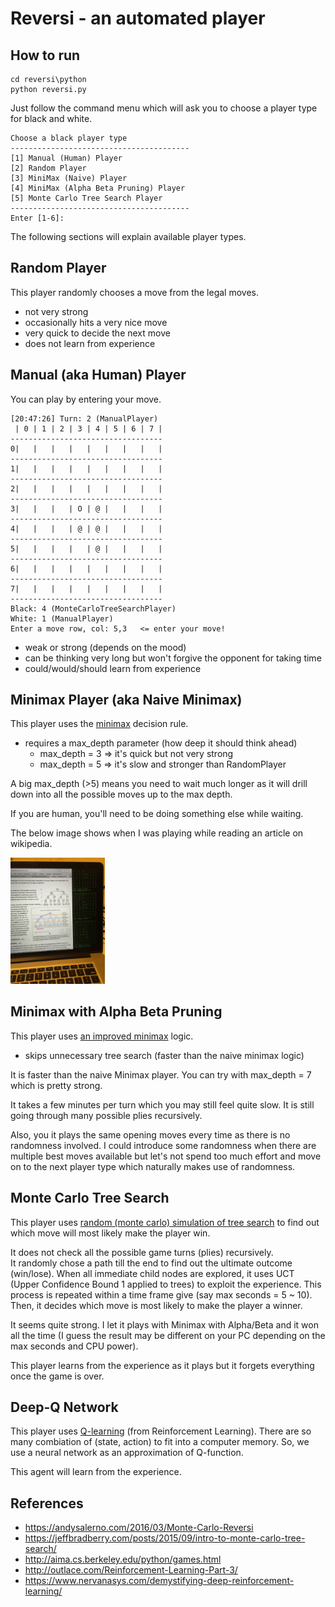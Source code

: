 # Reversi - an automated player

## How to run 

```shell
cd reversi\python
python reversi.py
```

Just follow the command menu which will ask you to choose a player type for black and white.  

```
Choose a black player type
----------------------------------------
[1] Manual (Human) Player
[2] Random Player
[3] MiniMax (Naive) Player
[4] MiniMax (Alpha Beta Pruning) Player
[5] Monte Carlo Tree Search Player
----------------------------------------
Enter [1-6]: 
```

The following sections will explain available player types.

## Random Player

This player randomly chooses a move from the legal moves.

- not very strong
- occasionally hits a very nice move
- very quick to decide the next move
- does not learn from experience

## Manual (aka Human) Player

You can play by entering your move.

```
[20:47:26] Turn: 2 (ManualPlayer)
 | 0 | 1 | 2 | 3 | 4 | 5 | 6 | 7 | 
----------------------------------
0|   |   |   |   |   |   |   |   | 
----------------------------------
1|   |   |   |   |   |   |   |   | 
----------------------------------
2|   |   |   |   |   |   |   |   | 
----------------------------------
3|   |   |   | O | @ |   |   |   | 
----------------------------------
4|   |   |   | @ | @ |   |   |   | 
----------------------------------
5|   |   |   |   | @ |   |   |   | 
----------------------------------
6|   |   |   |   |   |   |   |   | 
----------------------------------
7|   |   |   |   |   |   |   |   | 
----------------------------------
Black: 4 (MonteCarloTreeSearchPlayer)
White: 1 (ManualPlayer)
Enter a move row, col: 5,3   <= enter your move!
```

- weak or strong (depends on the mood)
- can be thinking very long but won't forgive the opponent for taking time 
- could/would/should learn from experience

## Minimax Player (aka Naive Minimax)

This player uses the [minimax](https://en.wikipedia.org/wiki/Minimax) decision rule. 

- requires a max_depth parameter (how deep it should think ahead)
  + max_depth = 3 => it's quick but not very strong
  + max_depth = 5 => it's slow and stronger than RandomPlayer

A big max_depth (>5) means you need to wait much longer as it will drill down 
into all the possible moves up to the max depth.

If you are human, you'll need to be doing something else while waiting.  

The below image shows when I was playing while reading an article on wikipedia.

<img src="images/reversi_play.png" width="30%"/>

## Minimax with Alpha Beta Pruning

This player uses [an improved minimax](https://en.wikipedia.org/wiki/Alpha–beta_pruning) logic.

- skips unnecessary tree search (faster than the naive minimax logic)

It is faster than the naive Minimax player.  You can try with max_depth = 7 which
is pretty strong.  

It takes a few minutes per turn which you may still feel quite slow.
It is still going through many possible plies recursively.

Also, you it plays the same opening moves every time as there is no randomness involved.
I could introduce some randomness when there are multiple best moves available but
let's not spend too much effort and move on to the next player type which naturally
makes use of randomness.

## Monte Carlo Tree Search

This player uses [random (monte carlo) simulation of tree search](https://en.wikipedia.org/wiki/Monte_Carlo_tree_search) to find out 
which move will most likely make the player win.

It does not check all the possible game turns (plies) recursively.  
It randomly chose a path till the end to find out the ultimate outcome (win/lose).
When all immediate child nodes are explored, it uses UCT (Upper Confidence Bound 1 applied to trees) to exploit the experience.
This process is repeated within a time frame give (say max seconds = 5 ~ 10).
Then, it decides which move is most likely to make the player a winner.

It seems quite strong.  I let it plays with Minimax with Alpha/Beta and it won all the time 
(I guess the result may be different on your PC depending on the max seconds and CPU power).

This player learns from the experience as it plays but it forgets everything once the game is over.

## Deep-Q Network

This player uses [Q-learning](https://en.wikipedia.org/wiki/Q-learning) (from Reinforcement Learning).
There are so many combiation of (state, action) to fit into a computer memory.
So, we use a neural network as an approximation of Q-function.

This agent will learn from the experience.


## References
- https://andysalerno.com/2016/03/Monte-Carlo-Reversi
- https://jeffbradberry.com/posts/2015/09/intro-to-monte-carlo-tree-search/
- http://aima.cs.berkeley.edu/python/games.html
- http://outlace.com/Reinforcement-Learning-Part-3/
- https://www.nervanasys.com/demystifying-deep-reinforcement-learning/

